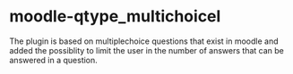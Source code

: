 # moodle-qtype_multichoicel

The plugin is based on multiplechoice questions that exist in moodle
and  added the  possiblity
to limit the user in the number of answers that can be answered in a question.

